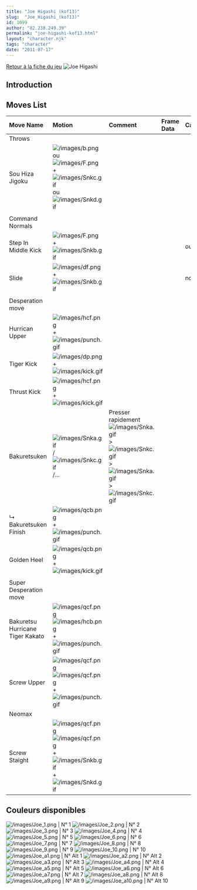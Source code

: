 ```yaml
---
title: "Joe Higashi (kof13)"
slug:  "Joe_Higashi_(kof13)"
id: 1099
author: "82.238.249.39"
permalink: "joe-higashi-kof13.html"
layout: "character.njk"
tags: "character"
date: "2011-07-17"
---
```


[Retour à la fiche du
jeu](http://basgrospoing.fr/wiki/index.php?title=The_King_of_Fighters_XIII)
![Joe Higashi](/images/Joekof13.gif "Joe Higashi")

## Introduction

## Moves List

| Move Name                        | Motion                                                                                                                                                          | Comment                                                                                                                                                                                   | Frame Data | Cancelable | Damage LOW/HIGH/EX |
|:---------------------------------|:----------------------------------------------------------------------------------------------------------------------------------------------------------------|:------------------------------------------------------------------------------------------------------------------------------------------------------------------------------------------|:-----------|:-----------|:-------------------|
| Throws                           |                                                                                                                                                                 |                                                                                                                                                                                           |            |            |                    |
| Sou Hiza Jigoku                  | ![](/images/b.png "/images/b.png") ou ![](/images/F.png "/images/F.png") + ![](/images/Snkc.gif "/images/Snkc.gif") ou ![](/images/Snkd.gif "/images/Snkd.gif") |                                                                                                                                                                                           |            |            | 100                |
|                                  |                                                                                                                                                                 |                                                                                                                                                                                           |            |            |                    |
| Command Normals                  |                                                                                                                                                                 |                                                                                                                                                                                           |            |            |                    |
| Step In Middle Kick              | ![](/images/F.png "/images/F.png") + ![](/images/Snkb.gif "/images/Snkb.gif")                                                                                   |                                                                                                                                                                                           |            | oui        | 60                 |
| Slide                            | ![](/images/df.png "/images/df.png") + ![](/images/Snkb.gif "/images/Snkb.gif")                                                                                 |                                                                                                                                                                                           |            | non        | 75                 |
|                                  |                                                                                                                                                                 |                                                                                                                                                                                           |            |            |                    |
| Desperation move                 |                                                                                                                                                                 |                                                                                                                                                                                           |            |            |                    |
| Hurrican Upper                   | ![](/images/hcf.png "/images/hcf.png") + ![](/images/punch.gif "/images/punch.gif")                                                                             |                                                                                                                                                                                           |            |            |                    |
| Tiger Kick                       | ![](/images/dp.png "/images/dp.png") + ![](/images/kick.gif "/images/kick.gif")                                                                                 |                                                                                                                                                                                           |            |            |                    |
| Thrust Kick                      | ![](/images/hcf.png "/images/hcf.png") +![](/images/kick.gif "/images/kick.gif")                                                                                |                                                                                                                                                                                           |            |            |                    |
| Bakuretsuken                     | ![](/images/Snka.gif "/images/Snka.gif")/![](/images/Snkc.gif "/images/Snkc.gif")/...                                                                           | Presser rapidement ![](/images/Snka.gif "/images/Snka.gif")\>![](/images/Snkc.gif "/images/Snkc.gif")\>![](/images/Snka.gif "/images/Snka.gif")\>![](/images/Snkc.gif "/images/Snkc.gif") |            |            |                    |
| ↳ Bakuretsuken Finish            | ![](/images/qcb.png "/images/qcb.png") + ![](/images/punch.gif "/images/punch.gif")                                                                             |                                                                                                                                                                                           |            |            |                    |
| Golden Heel                      | ![](/images/qcb.png "/images/qcb.png") +![](/images/kick.gif "/images/kick.gif")                                                                                |                                                                                                                                                                                           |            |            |                    |
|                                  |                                                                                                                                                                 |                                                                                                                                                                                           |            |            |                    |
| Super Desperation move           |                                                                                                                                                                 |                                                                                                                                                                                           |            |            |                    |
| Bakuretsu Hurricane Tiger Kakato | ![](/images/qcf.png "/images/qcf.png")![](/images/hcb.png "/images/hcb.png") +![](/images/punch.gif "/images/punch.gif")                                        |                                                                                                                                                                                           |            |            |                    |
| Screw Upper                      | ![](/images/qcf.png "/images/qcf.png")![](/images/qcf.png "/images/qcf.png") +![](/images/punch.gif "/images/punch.gif")                                        |                                                                                                                                                                                           |            |            |                    |
| Neomax                           |                                                                                                                                                                 |                                                                                                                                                                                           |            |            |                    |
| Screw Staight                    | ![](/images/qcf.png "/images/qcf.png")![](/images/qcf.png "/images/qcf.png")+ ![](/images/Snkb.gif "/images/Snkb.gif")+![](/images/Snkd.gif "/images/Snkd.gif") |                                                                                                                                                                                           |            |            |                    |

## Couleurs disponibles

![](/images/Joe_1.png "/images/Joe_1.png") \| N° 1
![](/images/Joe_2.png "/images/Joe_2.png") \| N° 2
![](/images/Joe_3.png "/images/Joe_3.png") \| N° 3
![](/images/Joe_4.png "/images/Joe_4.png") \| N° 4
![](/images/Joe_5.png "/images/Joe_5.png") \| N° 5
![](/images/Joe_6.png "/images/Joe_6.png") \| N° 6
![](/images/Joe_7.png "/images/Joe_7.png") \| N° 7
![](/images/Joe_8.png "/images/Joe_8.png") \| N° 8
![](/images/Joe_9.png "/images/Joe_9.png") \| N° 9
![](/images/Joe_10.png "/images/Joe_10.png") \| N° 10
![](/images/Joe_a1.png "/images/Joe_a1.png") \| N° Alt 1
![](/images/Joe_a2.png "/images/Joe_a2.png") \| N° Alt 2
![](/images/Joe_a3.png "/images/Joe_a3.png") \| N° Alt 3
![](/images/Joe_a4.png "/images/Joe_a4.png") \| N° Alt 4
![](/images/Joe_a5.png "/images/Joe_a5.png") \| N° Alt 5
![](/images/Joe_a6.png "/images/Joe_a6.png") \| N° Alt 6
![](/images/Joe_a7.png "/images/Joe_a7.png") \| N° Alt 7
![](/images/Joe_a8.png "/images/Joe_a8.png") \| N° Alt 8
![](/images/Joe_a9.png "/images/Joe_a9.png") \| N° Alt 9
![](/images/Joe_a10.png "/images/Joe_a10.png") \| N° Alt 10
